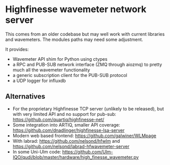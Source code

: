 # Highfinesse wavemeter network server

This comes from an older codebase but may well work with current libraries and
wavemeters. The modules paths may need some adjustment.

It provides:

* Wavemeter API shim for Python using ctypes
* a RPC and PUB-SUB network interface (ZMQ through aiozmq) to pretty much all
the wavemeter functionality
* a generic subscription client for the PUB-SUB protocol
* a UDP logger for influxdb

## Alternatives

* For the proprietary Highfinesse TCP server (unlikely to be released), but with very limited API and no support for pub-sub: https://github.com/quartiq/highfinesse-net/
* Some integration into ARTIQ, smaller API coverage: https://github.com/dnadlinger/highfinesse-lsa-server
* Modern web based frontend: https://github.com/galwiner/WLMpage
* With labrad: https://github.com/nelsond/hfwlm and https://github.com/nelsond/labrad-hfwavemeter-server
* In some Uni-Ulm code: https://github.com/Ulm-IQO/qudi/blob/master/hardware/high_finesse_wavemeter.py
